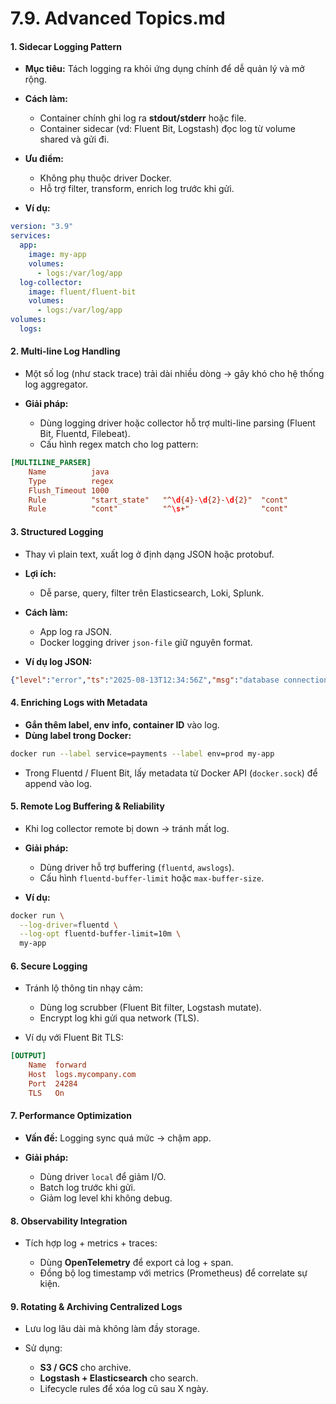 # 7.9. Advanced Topics.md


#### 1. Sidecar Logging Pattern

* **Mục tiêu:** Tách logging ra khỏi ứng dụng chính để dễ quản lý và mở rộng.
* **Cách làm:**

  * Container chính ghi log ra **stdout/stderr** hoặc file.
  * Container sidecar (vd: Fluent Bit, Logstash) đọc log từ volume shared và gửi đi.
* **Ưu điểm:**

  * Không phụ thuộc driver Docker.
  * Hỗ trợ filter, transform, enrich log trước khi gửi.
* **Ví dụ:**

```yaml
version: "3.9"
services:
  app:
    image: my-app
    volumes:
      - logs:/var/log/app
  log-collector:
    image: fluent/fluent-bit
    volumes:
      - logs:/var/log/app
volumes:
  logs:
```
#### 2. Multi-line Log Handling

* Một số log (như stack trace) trải dài nhiều dòng → gây khó cho hệ thống log aggregator.
* **Giải pháp:**

  * Dùng logging driver hoặc collector hỗ trợ multi-line parsing (Fluent Bit, Fluentd, Filebeat).
  * Cấu hình regex match cho log pattern:

```conf
[MULTILINE_PARSER]
    Name          java
    Type          regex
    Flush_Timeout 1000
    Rule          "start_state"   "^\d{4}-\d{2}-\d{2}"  "cont"
    Rule          "cont"          "^\s+"                "cont"
```
#### 3. Structured Logging

* Thay vì plain text, xuất log ở định dạng JSON hoặc protobuf.
* **Lợi ích:**

  * Dễ parse, query, filter trên Elasticsearch, Loki, Splunk.
* **Cách làm:**

  * App log ra JSON.
  * Docker logging driver `json-file` giữ nguyên format.
* **Ví dụ log JSON:**

```json
{"level":"error","ts":"2025-08-13T12:34:56Z","msg":"database connection failed","error":"timeout"}
```
#### 4. Enriching Logs with Metadata

* **Gắn thêm label, env info, container ID** vào log.
* **Dùng label trong Docker:**

```bash
docker run --label service=payments --label env=prod my-app
```

* Trong Fluentd / Fluent Bit, lấy metadata từ Docker API (`docker.sock`) để append vào log.
#### 5. Remote Log Buffering & Reliability

* Khi log collector remote bị down → tránh mất log.
* **Giải pháp:**

  * Dùng driver hỗ trợ buffering (`fluentd`, `awslogs`).
  * Cấu hình `fluentd-buffer-limit` hoặc `max-buffer-size`.
* **Ví dụ:**

```bash
docker run \
  --log-driver=fluentd \
  --log-opt fluentd-buffer-limit=10m \
  my-app
```
#### 6. Secure Logging

* Tránh lộ thông tin nhạy cảm:

  * Dùng log scrubber (Fluent Bit filter, Logstash mutate).
  * Encrypt log khi gửi qua network (TLS).
* Ví dụ với Fluent Bit TLS:

```conf
[OUTPUT]
    Name  forward
    Host  logs.mycompany.com
    Port  24284
    TLS   On
```
#### 7. Performance Optimization

* **Vấn đề:** Logging sync quá mức → chậm app.
* **Giải pháp:**

  * Dùng driver `local` để giảm I/O.
  * Batch log trước khi gửi.
  * Giảm log level khi không debug.
#### 8. Observability Integration

* Tích hợp log + metrics + traces:

  * Dùng **OpenTelemetry** để export cả log + span.
  * Đồng bộ log timestamp với metrics (Prometheus) để correlate sự kiện.
#### 9. Rotating & Archiving Centralized Logs

* Lưu log lâu dài mà không làm đầy storage.
* Sử dụng:

  * **S3 / GCS** cho archive.
  * **Logstash + Elasticsearch** cho search.
  * Lifecycle rules để xóa log cũ sau X ngày.
